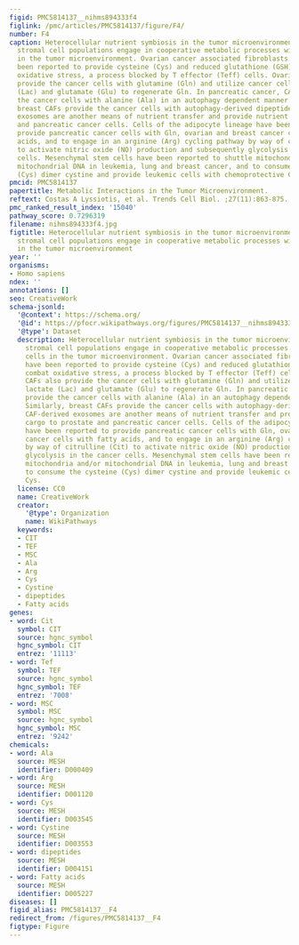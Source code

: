 ```yaml
---
figid: PMC5814137__nihms894333f4
figlink: /pmc/articles/PMC5814137/figure/F4/
number: F4
caption: Heterocellular nutrient symbiosis in the tumor microenvironment.Tumor-associated
  stromal cell populations engage in cooperative metabolic processes with cancer cells
  in the tumor microenvironment. Ovarian cancer associated fibroblasts (CAF) have
  been reported to provide cysteine (Cys) and reduced glutathione (GSH) to combat
  oxidative stress, a process blocked by T effector (Teff) cells. Ovarian CAFs also
  provide the cancer cells with glutamine (Gln) and utilize cancer cell-derived lactate
  (Lac) and glutamate (Glu) to regenerate Gln. In pancreatic cancer, CAFs provide
  the cancer cells with alanine (Ala) in an autophagy dependent manner. Similarly,
  breast CAFs provide the cancer cells with autophagy-derived dipeptides. CAF-derived
  exosomes are another means of nutrient transfer and provide nutrient cargo to prostate
  and pancreatic cancer cells. Cells of the adipocyte lineage have been reported to
  provide pancreatic cancer cells with Gln, ovarian and breast cancer cells with fatty
  acids, and to engage in an arginine (Arg) cycling pathway by way of citrulline (Cit)
  to activate nitric oxide (NO) production and subsequently glycolysis in the cancer
  cells. Mesenchymal stem cells have been reported to shuttle mitochondria and/or
  mitochondrial DNA in leukemia, lung and breast cancer, and to consume the cysteine
  (Cys) dimer cystine and provide leukemic cells with chemoprotective Cys.
pmcid: PMC5814137
papertitle: Metabolic Interactions in the Tumor Microenvironment.
reftext: Costas A Lyssiotis, et al. Trends Cell Biol. ;27(11):863-875.
pmc_ranked_result_index: '15040'
pathway_score: 0.7296319
filename: nihms894333f4.jpg
figtitle: Heterocellular nutrient symbiosis in the tumor microenvironment.Tumor-associated
  stromal cell populations engage in cooperative metabolic processes with cancer cells
  in the tumor microenvironment
year: ''
organisms:
- Homo sapiens
ndex: ''
annotations: []
seo: CreativeWork
schema-jsonld:
  '@context': https://schema.org/
  '@id': https://pfocr.wikipathways.org/figures/PMC5814137__nihms894333f4.html
  '@type': Dataset
  description: Heterocellular nutrient symbiosis in the tumor microenvironment.Tumor-associated
    stromal cell populations engage in cooperative metabolic processes with cancer
    cells in the tumor microenvironment. Ovarian cancer associated fibroblasts (CAF)
    have been reported to provide cysteine (Cys) and reduced glutathione (GSH) to
    combat oxidative stress, a process blocked by T effector (Teff) cells. Ovarian
    CAFs also provide the cancer cells with glutamine (Gln) and utilize cancer cell-derived
    lactate (Lac) and glutamate (Glu) to regenerate Gln. In pancreatic cancer, CAFs
    provide the cancer cells with alanine (Ala) in an autophagy dependent manner.
    Similarly, breast CAFs provide the cancer cells with autophagy-derived dipeptides.
    CAF-derived exosomes are another means of nutrient transfer and provide nutrient
    cargo to prostate and pancreatic cancer cells. Cells of the adipocyte lineage
    have been reported to provide pancreatic cancer cells with Gln, ovarian and breast
    cancer cells with fatty acids, and to engage in an arginine (Arg) cycling pathway
    by way of citrulline (Cit) to activate nitric oxide (NO) production and subsequently
    glycolysis in the cancer cells. Mesenchymal stem cells have been reported to shuttle
    mitochondria and/or mitochondrial DNA in leukemia, lung and breast cancer, and
    to consume the cysteine (Cys) dimer cystine and provide leukemic cells with chemoprotective
    Cys.
  license: CC0
  name: CreativeWork
  creator:
    '@type': Organization
    name: WikiPathways
  keywords:
  - CIT
  - TEF
  - MSC
  - Ala
  - Arg
  - Cys
  - Cystine
  - dipeptides
  - Fatty acids
genes:
- word: Cit
  symbol: CIT
  source: hgnc_symbol
  hgnc_symbol: CIT
  entrez: '11113'
- word: Tef
  symbol: TEF
  source: hgnc_symbol
  hgnc_symbol: TEF
  entrez: '7008'
- word: MSC
  symbol: MSC
  source: hgnc_symbol
  hgnc_symbol: MSC
  entrez: '9242'
chemicals:
- word: Ala
  source: MESH
  identifier: D000409
- word: Arg
  source: MESH
  identifier: D001120
- word: Cys
  source: MESH
  identifier: D003545
- word: Cystine
  source: MESH
  identifier: D003553
- word: dipeptides
  source: MESH
  identifier: D004151
- word: Fatty acids
  source: MESH
  identifier: D005227
diseases: []
figid_alias: PMC5814137__F4
redirect_from: /figures/PMC5814137__F4
figtype: Figure
---
```


